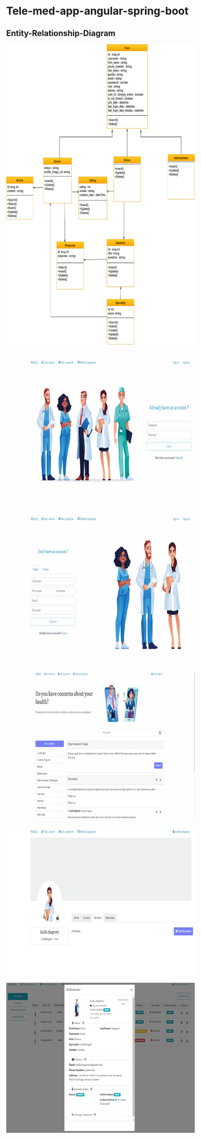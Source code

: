# Tele-med-app-angular-spring-boot
## Entity-Relationship-Diagram
<p align="center">
<img src="./demo/diagramme de classe global.png" alt="My Project GIF" width="800" height="800"> <br/> <br/>
  </p>
<p align="center">
<img src="./demo/lofin-visitor-gif.gif" alt="My Project GIF" width="800" height="400"> <br/> 
  </p>
  <p align="center">
<img src="./demo/register-doctor-gif.gif" alt="My Project GIF" width="800" height="400"> <br/> 
   </p>
  <p align="center">
<img src="./demo/search-questions-by-speciality-gif.gif" alt="My Project GIF" width="800" height="400"> <br/> 
   </p>
    <p align="center">
<img src="./demo/manage-rating-gif.gif" alt="My Project GIF" width="800" height="400"> <br/> 
</p>
 <p align="center">
<img src="./demo/read-doctor-info.png" alt="My Project GIF" width="800" height="400"> <br/> 
</p>
